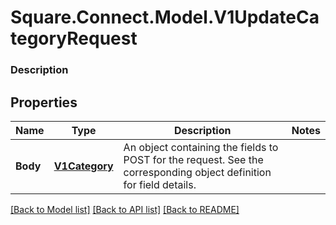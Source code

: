 # Square.Connect.Model.V1UpdateCategoryRequest

### Description



## Properties

Name | Type | Description | Notes
------------ | ------------- | ------------- | -------------
**Body** | [**V1Category**](V1Category.md) | An object containing the fields to POST for the request.  See the corresponding object definition for field details. | 



[[Back to Model list]](../README.md#documentation-for-models) [[Back to API list]](../README.md#documentation-for-api-endpoints) [[Back to README]](../README.md)

